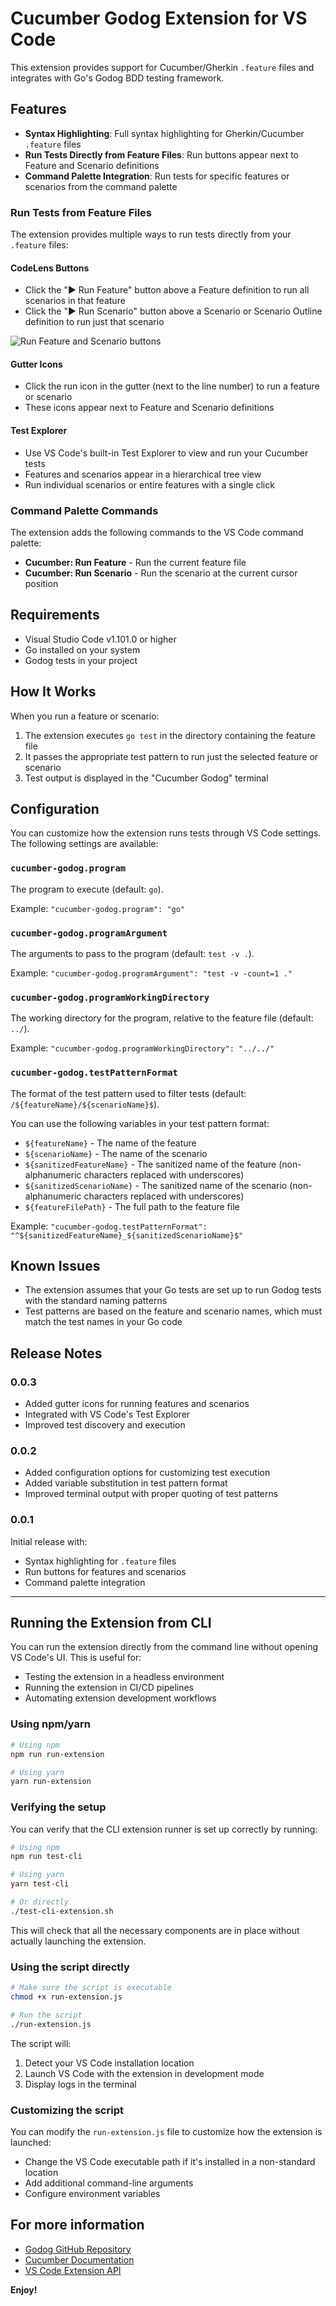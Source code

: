 # Cucumber Godog Extension for VS Code

This extension provides support for Cucumber/Gherkin `.feature` files and integrates with Go's Godog BDD testing framework.

## Features

- **Syntax Highlighting**: Full syntax highlighting for Gherkin/Cucumber `.feature` files
- **Run Tests Directly from Feature Files**: Run buttons appear next to Feature and Scenario definitions
- **Command Palette Integration**: Run tests for specific features or scenarios from the command palette

### Run Tests from Feature Files

The extension provides multiple ways to run tests directly from your `.feature` files:

#### CodeLens Buttons
- Click the "▶ Run Feature" button above a Feature definition to run all scenarios in that feature
- Click the "▶ Run Scenario" button above a Scenario or Scenario Outline definition to run just that scenario

![Run Feature and Scenario buttons](images/run-buttons.png)

#### Gutter Icons
- Click the run icon in the gutter (next to the line number) to run a feature or scenario
- These icons appear next to Feature and Scenario definitions

#### Test Explorer
- Use VS Code's built-in Test Explorer to view and run your Cucumber tests
- Features and scenarios appear in a hierarchical tree view
- Run individual scenarios or entire features with a single click

### Command Palette Commands

The extension adds the following commands to the VS Code command palette:

- **Cucumber: Run Feature** - Run the current feature file
- **Cucumber: Run Scenario** - Run the scenario at the current cursor position

## Requirements

- Visual Studio Code v1.101.0 or higher
- Go installed on your system
- Godog tests in your project

## How It Works

When you run a feature or scenario:

1. The extension executes `go test` in the directory containing the feature file
2. It passes the appropriate test pattern to run just the selected feature or scenario
3. Test output is displayed in the "Cucumber Godog" terminal

## Configuration

You can customize how the extension runs tests through VS Code settings. The following settings are available:

### `cucumber-godog.program`

The program to execute (default: `go`).

Example: `"cucumber-godog.program": "go"`

### `cucumber-godog.programArgument`

The arguments to pass to the program (default: `test -v .`).

Example: `"cucumber-godog.programArgument": "test -v -count=1 ."`

### `cucumber-godog.programWorkingDirectory`

The working directory for the program, relative to the feature file (default: `../`).

Example: `"cucumber-godog.programWorkingDirectory": "../../"`

### `cucumber-godog.testPatternFormat`

The format of the test pattern used to filter tests (default: `/${featureName}/${scenarioName}$`).

You can use the following variables in your test pattern format:

- `${featureName}` - The name of the feature
- `${scenarioName}` - The name of the scenario
- `${sanitizedFeatureName}` - The sanitized name of the feature (non-alphanumeric characters replaced with underscores)
- `${sanitizedScenarioName}` - The sanitized name of the scenario (non-alphanumeric characters replaced with underscores)
- `${featureFilePath}` - The full path to the feature file

Example: `"cucumber-godog.testPatternFormat": "^${sanitizedFeatureName}_${sanitizedScenarioName}$"`

## Known Issues

- The extension assumes that your Go tests are set up to run Godog tests with the standard naming patterns
- Test patterns are based on the feature and scenario names, which must match the test names in your Go code

## Release Notes

### 0.0.3

- Added gutter icons for running features and scenarios
- Integrated with VS Code's Test Explorer
- Improved test discovery and execution

### 0.0.2

- Added configuration options for customizing test execution
- Added variable substitution in test pattern format
- Improved terminal output with proper quoting of test patterns

### 0.0.1

Initial release with:
- Syntax highlighting for `.feature` files
- Run buttons for features and scenarios
- Command palette integration

---

## Running the Extension from CLI

You can run the extension directly from the command line without opening VS Code's UI. This is useful for:

- Testing the extension in a headless environment
- Running the extension in CI/CD pipelines
- Automating extension development workflows

### Using npm/yarn

```bash
# Using npm
npm run run-extension

# Using yarn
yarn run-extension
```

### Verifying the setup

You can verify that the CLI extension runner is set up correctly by running:

```bash
# Using npm
npm run test-cli

# Using yarn
yarn test-cli

# Or directly
./test-cli-extension.sh
```

This will check that all the necessary components are in place without actually launching the extension.

### Using the script directly

```bash
# Make sure the script is executable
chmod +x run-extension.js

# Run the script
./run-extension.js
```

The script will:
1. Detect your VS Code installation location
2. Launch VS Code with the extension in development mode
3. Display logs in the terminal

### Customizing the script

You can modify the `run-extension.js` file to customize how the extension is launched:

- Change the VS Code executable path if it's installed in a non-standard location
- Add additional command-line arguments
- Configure environment variables

## For more information

* [Godog GitHub Repository](https://github.com/cucumber/godog)
* [Cucumber Documentation](https://cucumber.io/docs/cucumber/)
* [VS Code Extension API](https://code.visualstudio.com/api)

**Enjoy!**

